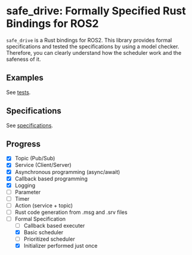 # safe_drive: Formally Specified Rust Bindings for ROS2

`safe_drive` is a Rust bindings for ROS2.
This library provides formal specifications and tested the specifications by using a model checker.
Therefore, you can clearly understand how the scheduler work and the safeness of it.

## Examples

See [tests](./tests/).

## Specifications

See [specifications](./specifications/).

## Progress

- [x] Topic (Pub/Sub)
- [x] Service (Client/Server)
- [x] Asynchronous programming (async/await)
- [x] Callback based programming
- [x] Logging
- [ ] Parameter
- [ ] Timer
- [ ] Action (service + topic)
- [ ] Rust code generation from .msg and .srv files
- [ ] Formal Specification
  - [ ] Callback based executer
  - [x] Basic scheduler
  - [ ] Prioritized scheduler
  - [x] Initializer performed just once
